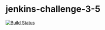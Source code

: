 # jenkins-challenge-3-5

[![Build Status](http://ec2-13-54-98-155.ap-southeast-2.compute.amazonaws.com/buildStatus/icon?job=jenkins-challenge-3-5)](http://ec2-13-54-98-155.ap-southeast-2.compute.amazonaws.com/job/jenkins-challenge-3-5/)

